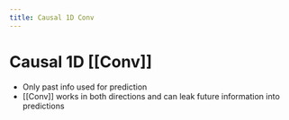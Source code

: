 ```yaml
---
title: Causal 1D Conv
---
```


# Causal 1D [[Conv]]
- Only past info used for prediction
- [[Conv]] works in both directions and can leak future information into predictions
























































